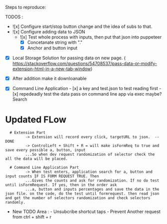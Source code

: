 Steps to reproduce:

TODOS :

- ![x] Configure start/stop button change and the idea of subs to that.
- ![x] Configure adding data to JSON
  - ![x] Test whole process with inputs, then put that json into puppeteer
      - [x] Concetanate string with "."
      - [x] Anchor and button input
- [x] Local Storage Solution for passing data on new page.
      ( https://stackoverflow.com/questions/54708537/pass-data-or-modify-extension-html-in-a-new-tab-window)
- [x] After addition make it downloanable
- [x] Command Line Application - [x] a key and test.json to test reading first - [x] repedeadly test the data pass on command line app via exec maybe? Search


# Updated FLow

      # Extension Part
             -> Extension will record every click, targetURL to json.  -- DONE
             -> ControlLeft + Shift + R = will make isFormReq to true and save every possible a, button, input
             ...So when dev request randomization of selector check the all the data will be placed.

      # Command Line Application Part 
             -> When test enters, application search for a, button and input counts IF IS FORM REQUEST TRUE. Then
             ...Gives the counts and ask for randomization. If no do test until isFormRequest. If yes, then in the order ask
             ...a, button and inputs percentages and save the data in the json file. on the code, do the test until formrequest. then read json and get the number of selectors randomization and check selectors randomly.              
- New TODO Area : 
      - Unsubcribe shortcut taps
      - Prevent Another request from ctrl + shift + r